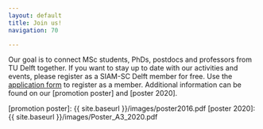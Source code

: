 ```yaml
---
layout: default
title: Join us!
navigation: 70

---
```


Our goal is to connect MSc students, PhDs, postdocs and professors from TU Delft together. If you want to stay up to date with our activities and events, please register as a SIAM-SC Delft member for free. Use the [application form] to register as a member. Additional information can be found on our [promotion poster] and [poster 2020].

[application form]: https://docs.google.com/forms/d/e/1FAIpQLSewywaxzoU_7emcSgcHgwqjIcl8Ic8MRR_a-2Q3mzrpZgaTxA/viewform?usp=sharing
[promotion poster]: {{ site.baseurl }}/images/poster2016.pdf
[poster 2020]: {{ site.baseurl }}/images/Poster_A3_2020.pdf
